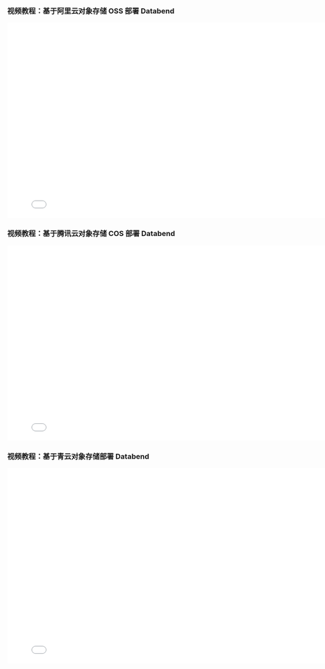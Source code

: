 ### 视频教程：基于阿里云对象存储 OSS 部署 Databend

<iframe 
  src="//player.bilibili.com/player.html?isOutside=true&aid=1652070464&bvid=BV1Bj421R7JD&cid=1478074413&p=1&autoplay=0" 
  scrolling="no" 
  border="0" 
  frameborder="no" 
  framespacing="0" 
  allowfullscreen="true" 
  width="800" 
  height="450">
</iframe>

### 视频教程：基于腾讯云对象存储 COS 部署 Databend

<iframe 
  src="//player.bilibili.com/player.html?isOutside=true&aid=1651684130&bvid=BV1Aj421f74e&cid=1467602365&p=1&autoplay=0" 
  scrolling="no" 
  border="0" 
  frameborder="no" 
  framespacing="0" 
  allowfullscreen="true" 
  width="800" 
  height="450">
</iframe>

### 视频教程：基于青云对象存储部署 Databend

<iframe 
  src="//player.bilibili.com/player.html?isOutside=true&aid=1301447473&bvid=BV1Uu4m137Zp&cid=1459768780&p=1&autoplay=0" 
  scrolling="no" 
  border="0" 
  frameborder="no" 
  framespacing="0" 
  allowfullscreen="true" 
  width="800" 
  height="450">
</iframe>
